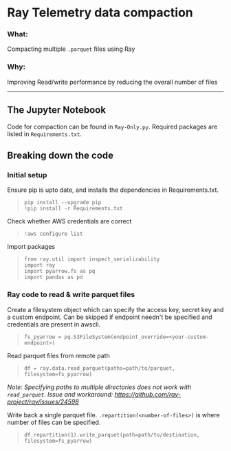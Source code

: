 # Ray Telemetry data compaction

### What: 
Compacting multiple `.parquet` files using Ray
### Why: 
Improving Read/write performance by reducing the overall number of files

---

## The Jupyter Notebook
Code for compaction can be found in `Ray-Only.py`.
Required packages are listed in `Requirements.txt`.

## Breaking down the code
### Initial setup
Ensure pip is upto date, and installs the dependencies in Requirements.txt.
>`pip install --upgrade pip` \
`!pip install -r Requirements.txt`

Check whether AWS credentials are correct
>`!aws configure list`

Import packages 
>`from ray.util import inspect_serializability` \
`import ray` \
`import pyarrow.fs as pq`\
`import pandas as pd`

### Ray code to read & write parquet files

Create a filesystem object which can specify the access key, secret key and a custom endpoint. Can be skipped if endpoint needn't be specified and credentials are present in awscli.
>`fs_pyarrow = pq.S3FileSystem(endpoint_override=<your-custom-endpoint>)`

Read parquet files from remote path
> `df = ray.data.read_parquet(paths=path/to/parquet, filesystem=fs_pyarrow)`

*Note: Specifying paths to multiple directories does not work with `read_parquet`. Issue and workaround: https://github.com/ray-project/ray/issues/24598*

Write back a single parquet file. `.repartition(<number-of-files>)` is where number of files can be specified. 
>`df.repartition(1).write_parquet(path=path/to/destination, filesystem=fs_pyarrow)`










